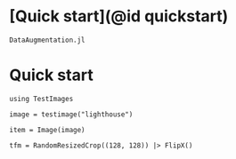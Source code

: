 # [Quick start](@id quickstart)


`DataAugmentation.jl` 

# Quick start

```@example
using TestImages

image = testimage("lighthouse")

item = Image(image)

tfm = RandomResizedCrop((128, 128)) |> FlipX()


```